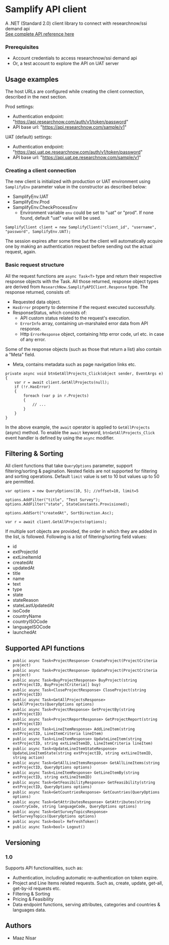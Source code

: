 # Samplify API client

A .NET (Standard 2.0) client library to connect with researchnow/ssi demand api
<br /><a href="https://developers.dynata.com/demand-api-reference/" target="_blank">See complete API reference here</a>

### Prerequisites

* Account credentials to access researchnow/ssi demand api
* Or, a test account to explore the API on UAT server

## Usage examples

The host URLs are configured while creating the client connection, described in the next section.

Prod settings:
* Authentication endpoint: "https://api.researchnow.com/auth/v1/token/password"
* API base url: "https://api.researchnow.com/sample/v1"

UAT (default) settings:
* Authentication endpoint: "https://api.uat.pe.researchnow.com/auth/v1/token/password"
* API base url: "https://api.uat.pe.researchnow.com/sample/v1"

### Creating a client connection

The new client is initialized with production or UAT environment using `SamplifyEnv` parameter value in the constructor as described below:

* SamplifyEnv.UAT
* SamplifyEnv.Prod
* SamplifyEnv.CheckProcessEnv
    * Environment variable `env` could be set to "uat" or "prod". If none found, default "uat" value will be used.

```
SamplifyClient client = new SamplifyClient("client_id", "username", "password", SamplifyEnv.UAT);
```

The session expires after some time but the client will automatically acquire one by making an authentication request before sending out the actual request, again.

### Basic request structure

All the request functions are `async Task<T>` type and return their respective response objects with the Task. All those returned, response object types are derived from `ResearchNow.SamplifyAPIClient.Response` type.
The response returned, consists of:
* Requested data object.
* `HasError` property to determine if the request executed successfully.
* ResponseStatus, which consists of:
    * API custom status related to the request's execution.
    * `ErrorInfo` array, containing un-marshaled error data from API response.
    * Http `ErrorResponse` object, containing http error code, url etc. in case of any error.

Some of the response objects (such as those that return a list) also contain a "Meta" field.
* Meta, contains metadata such as page navigation links etc.

```
private async void btnGetAllProjects_Click(object sender, EventArgs e)
{
    var r = await client.GetAllProjects(null);
    if (!r.HasError)
    {
        foreach (var p in r.Projects)
        {
            // ...
        }
    }
}
```

In the above example, the `await` operator is applied to `GetAllProjects` (async) method. To enable the `await` keyword, `btnGetAllProjects_Click` event handler is defined by using the `async` modifier.

## Filtering & Sorting

All client functions that take `QueryOptions` parameter, support filtering/sorting & pagination. Nested fields are not supported for filtering and sorting operations. Default `limit` value is set to 10 but values up to 50 are permitted.

```
var options = new QueryOptions(10, 5); //offset=10, limit=5

options.AddFilter("title", "Test Survey");
options.AddFilter("state", StateConstants.Provisioned);

options.AddSort("createdAt", SortDirection.Asc);

var r = await client.GetAllProjects(options);
```

If multiple sort objects are provided, the order in which they are added in the list, is followed.
Following is a list of filtering/sorting field values:
* id
* extProjectId
* extLineItemId
* createdAt
* updatedAt
* title
* name
* text
* type
* state
* stateReason
* stateLastUpdatedAt
* isoCode
* countryName
* countryISOCode
* languageISOCode
* launchedAt

## Supported API functions

* `public async Task<ProjectResponse> CreateProject(ProjectCriteria project)`
* `public async Task<ProjectResponse> UpdateProject(ProjectCriteria project)`
* `public async Task<BuyProjectResponse> BuyProject(string extProjectID, BuyProjectCriteria[] buy)`
* `public async Task<CloseProjectResponse> CloseProject(string extProjectID)`
* `public async Task<GetAllProjectsResponse> GetAllProjects(QueryOptions options)`
* `public async Task<ProjectResponse> GetProjectBy(string extProjectID)`
* `public async Task<ProjectReportResponse> GetProjectReport(string extProjectID)`
* `public async Task<LineItemResponse> AddLineItem(string extProjectID, LineItemCriteria lineItem)`
* `public async Task<LineItemResponse> UpdateLineItem(string extProjectID, string extLineItemID, LineItemCriteria lineItem)`
* `public async Task<UpdateLineItemStateResponse> UpdateLineItemState(string extProjectID, string extLineItemID, string action)`
* `public async Task<GetAllLineItemsResponse> GetAllLineItems(string extProjectID, QueryOptions options)`
* `public async Task<LineItemResponse> GetLineItemBy(string extProjectID, string extLineItemID)`
* `public async Task<GetFeasibilityResponse> GetFeasibility(string extProjectID, QueryOptions options)`
* `public async Task<GetCountriesResponse> GetCountries(QueryOptions options)`
* `public async Task<GetAttributesResponse> GetAttributes(string countryCode, string languageCode, QueryOptions options)`
* `public async Task<GetSurveyTopicsResponse> GetSurveyTopics(QueryOptions options)`
* `public async Task<bool> RefreshToken()`
* `public async Task<bool> Logout()`

## Versioning

### 1.0
Supports API functionalities, such as:
* Authentication, including automatic re-authentication on token expire.
* Project and Line Items related requests. Such as, create, update, get-all, get-by-id requests etc.
* Filtering & Sorting
* Pricing & Feasibility
* Data endpoint functions, serving attributes, categories and countries & languages data.

## Authors

* Maaz Nisar
